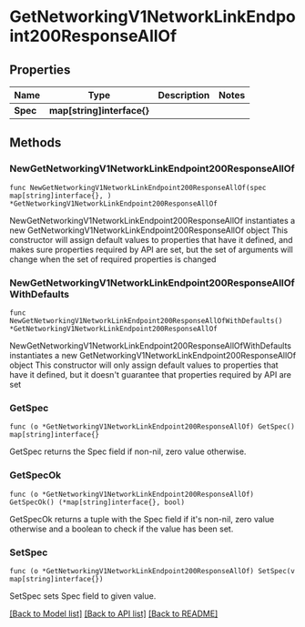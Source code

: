 # GetNetworkingV1NetworkLinkEndpoint200ResponseAllOf

## Properties

Name | Type | Description | Notes
------------ | ------------- | ------------- | -------------
**Spec** | **map[string]interface{}** |  | 

## Methods

### NewGetNetworkingV1NetworkLinkEndpoint200ResponseAllOf

`func NewGetNetworkingV1NetworkLinkEndpoint200ResponseAllOf(spec map[string]interface{}, ) *GetNetworkingV1NetworkLinkEndpoint200ResponseAllOf`

NewGetNetworkingV1NetworkLinkEndpoint200ResponseAllOf instantiates a new GetNetworkingV1NetworkLinkEndpoint200ResponseAllOf object
This constructor will assign default values to properties that have it defined,
and makes sure properties required by API are set, but the set of arguments
will change when the set of required properties is changed

### NewGetNetworkingV1NetworkLinkEndpoint200ResponseAllOfWithDefaults

`func NewGetNetworkingV1NetworkLinkEndpoint200ResponseAllOfWithDefaults() *GetNetworkingV1NetworkLinkEndpoint200ResponseAllOf`

NewGetNetworkingV1NetworkLinkEndpoint200ResponseAllOfWithDefaults instantiates a new GetNetworkingV1NetworkLinkEndpoint200ResponseAllOf object
This constructor will only assign default values to properties that have it defined,
but it doesn't guarantee that properties required by API are set

### GetSpec

`func (o *GetNetworkingV1NetworkLinkEndpoint200ResponseAllOf) GetSpec() map[string]interface{}`

GetSpec returns the Spec field if non-nil, zero value otherwise.

### GetSpecOk

`func (o *GetNetworkingV1NetworkLinkEndpoint200ResponseAllOf) GetSpecOk() (*map[string]interface{}, bool)`

GetSpecOk returns a tuple with the Spec field if it's non-nil, zero value otherwise
and a boolean to check if the value has been set.

### SetSpec

`func (o *GetNetworkingV1NetworkLinkEndpoint200ResponseAllOf) SetSpec(v map[string]interface{})`

SetSpec sets Spec field to given value.



[[Back to Model list]](../README.md#documentation-for-models) [[Back to API list]](../README.md#documentation-for-api-endpoints) [[Back to README]](../README.md)


